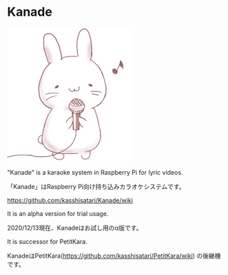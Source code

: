 Kanade
==============

![Kanade](Kanade.png "Kanade")

"Kanade" is a karaoke system in Raspberry Pi for lyric videos.

「Kanade」はRaspberry Pi向け持ち込みカラオケシステムです。

https://github.com/kasshisatari/Kanade/wiki

It is an alpha version for trial usage.

2020/12/13現在、Kanadeはお試し用のα版です。

It is successor for PetitKara.

KanadeはPetitKara(https://github.com/kasshisatari/PetitKara/wiki) の後継機です。
